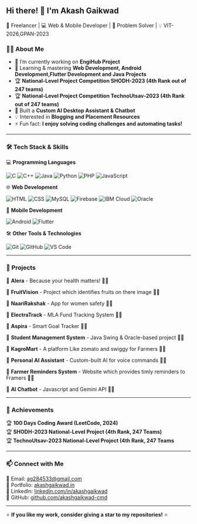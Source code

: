 ## Hi there! 👋 I'm Akash Gaikwad  

🚀 Freelancer  | 💻 Web & Mobile Developer | 🎯 Problem Solver | 💡 VIT-2026,GPAN-2023

### 👨‍💻 About Me  
- 🔭 I’m currently working on **EngiHub Project**  
- 🌱 Learning & mastering **Web Development, Android Development,Flutter Development and Java Projects**  
- 🏆 **National-Level Project Competition SHODH-2023 (4th Rank out of 247 teams)**
- 🏆 **National-Level Project Competition TechnoUtsav-2023 (4th Rank out of 247 teams)**  
- 🤖 Built a **Custom AI Desktop Assistant & Chatbot**  
- 💡 Interested in **Blogging and Placement Resources**  
- ⚡ Fun fact: **I enjoy solving coding challenges and automating tasks!**  

---

### 🛠️ Tech Stack & Skills  
💻 **Programming Languages**  

![C](https://img.shields.io/badge/-C-blue?style=flat-square&logo=c)  ![C++](https://img.shields.io/badge/-C++-00599C?style=flat-square&logo=c%2B%2B)  ![Java](https://img.shields.io/badge/-Java-orange?style=flat-square&logo=java)  ![Python](https://img.shields.io/badge/-Python-3776AB?style=flat-square&logo=python)  ![PHP](https://img.shields.io/badge/-PHP-777BB4?style=flat-square&logo=php)  ![JavaScript](https://img.shields.io/badge/-JavaScript-F7DF1E?style=flat-square&logo=javascript)  

🌐 **Web Development**  

![HTML](https://img.shields.io/badge/-HTML-E34F26?style=flat-square&logo=html5)  ![CSS](https://img.shields.io/badge/-CSS-1572B6?style=flat-square&logo=css3)  ![MySQL](https://img.shields.io/badge/-MySQL-4479A1?style=flat-square&logo=mysql)  ![Firebase](https://img.shields.io/badge/-Firebase-FFCA28?style=flat-square&logo=firebase)  ![IBM Cloud](https://img.shields.io/badge/-IBM%20Cloud-1261FE?style=flat-square&logo=ibm-cloud)  ![Oracle](https://img.shields.io/badge/-Oracle-F80000?style=flat-square&logo=oracle)  

📱 **Mobile Development**  

![Android](https://img.shields.io/badge/-Android-3DDC84?style=flat-square&log8o=android)    ![Flutter](https://img.shields.io/badge/-Flutter-02569B?style=flat-square&logo=flutter)  

🛠 **Other Tools & Technologies**  

![Git](https://img.shields.io/badge/-Git-F05032?style=flat-square&logo=git)  ![GitHub](https://img.shields.io/badge/-GitHub-181717?style=flat-square&logo=github)  ![VS Code](https://img.shields.io/badge/-VS%20Code-007ACC?style=flat-square&logo=visual-studio-code)  

---

### 🌟 Projects 

📌 **Alera** - Because your health matters! 🚀💙

📌 **FruitVision** - Project which identifies fruits on there image 🚀💙

📌 **NaariRakshak** - App for women safety 🚀💙

📌 **ElectraTrack** - MLA Fund Tracking System  🚀💙

📌 **Aspira** - Smart Goal Tracker 🚀💙 

📌 **Student Management System** - Java Swing & Oracle-based project 🚀💙

📌 **KagroMart** - A platform Like zomato and swiggy for Farmers  🚀💙

📌 **Personal AI Assistant** - Custom-built AI for voice commands 🚀💙

📌 **Farmer Reminders System** - Website which provides timly reminders to Framers 🚀💙

📌 **AI Chatbot** - Javascript and Gemini API 🚀💙

---

### 🎯 Achievements  
🏆 **100 Days Coding Award (LeetCode, 2024)**  
🏆 **SHODH-2023 National-Level Project (4th Rank, 247 Teams)**  
🏆 **TechnoUtsav-2023 National-Level Project (4th Rank, 247 Teams**  

---

### 📫 Connect with Me  
📧 Email: ag284533@gmail.com  
🔗 Portfolio: [akashgaikwad.in](http://akashgaikwad.in/)  
💼 LinkedIn: [linkedin.com/in/akashgaikwad](https://www.linkedin.com/in/akash-gaikwad-35113522a/)  
📌 GitHub: [github.com/akashgaikwad-cmd](https://github.com/akashgaikwad-cmd)  

---

⭐ **If you like my work, consider giving a star to my repositories!** ⭐  
